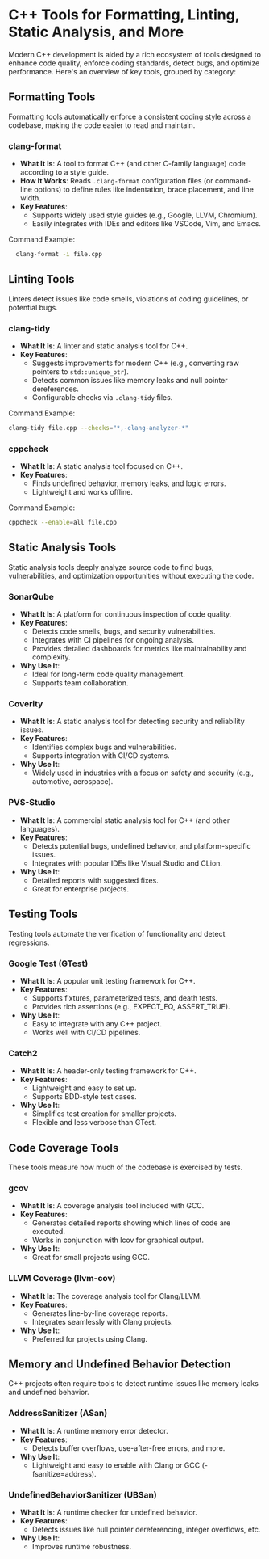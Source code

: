 # C++ Tools for Formatting, Linting, Static Analysis, and More

Modern C++ development is aided by a rich ecosystem of tools designed to enhance code quality, enforce coding standards, detect bugs, and optimize performance. Here's an overview of key tools, grouped by category:

## Formatting Tools

Formatting tools automatically enforce a consistent coding style across a codebase, making the code easier to read and maintain.

### clang-format
- **What It Is**: A tool to format C++ (and other C-family language) code according to a style guide.
- **How It Works**: Reads `.clang-format` configuration files (or command-line options) to define rules like indentation, brace placement, and line width.
- **Key Features**:
  - Supports widely used style guides (e.g., Google, LLVM, Chromium).
  - Easily integrates with IDEs and editors like VSCode, Vim, and Emacs.

Command Example:

```bash
  clang-format -i file.cpp
```
## Linting Tools

Linters detect issues like code smells, violations of coding guidelines, or potential bugs.

### clang-tidy

- **What It Is**: A linter and static analysis tool for C++.
- **Key Features**:
    - Suggests improvements for modern C++ (e.g., converting raw pointers to `std::unique_ptr`).
    - Detects common issues like memory leaks and null pointer dereferences.
    - Configurable checks via `.clang-tidy` files.

Command Example:

```bash
clang-tidy file.cpp --checks="*,-clang-analyzer-*"
```

### cppcheck

- **What It Is**: A static analysis tool focused on C++.
- **Key Features**:
  - Finds undefined behavior, memory leaks, and logic errors.
  - Lightweight and works offline.

Command Example:

```bash
cppcheck --enable=all file.cpp
```

## Static Analysis Tools

Static analysis tools deeply analyze source code to find bugs, vulnerabilities, and optimization opportunities without executing the code.

### SonarQube

- **What It Is**: A platform for continuous inspection of code quality.
- **Key Features**:
    - Detects code smells, bugs, and security vulnerabilities.
    - Integrates with CI pipelines for ongoing analysis.
    - Provides detailed dashboards for metrics like maintainability and complexity.
- **Why Use It**:
  - Ideal for long-term code quality management.
  - Supports team collaboration.

### Coverity

- **What It Is**: A static analysis tool for detecting security and reliability issues.
- **Key Features**:
    - Identifies complex bugs and vulnerabilities.
    - Supports integration with CI/CD systems.
- **Why Use It**:
  - Widely used in industries with a focus on safety and security (e.g., automotive, aerospace).

### PVS-Studio

- **What It Is**: A commercial static analysis tool for C++ (and other languages).
- **Key Features**:
    - Detects potential bugs, undefined behavior, and platform-specific issues.
    - Integrates with popular IDEs like Visual Studio and CLion.
- **Why Use It**:
  - Detailed reports with suggested fixes.
  - Great for enterprise projects.

## Testing Tools

Testing tools automate the verification of functionality and detect regressions.

### Google Test (GTest)

- **What It Is**: A popular unit testing framework for C++.
- **Key Features**:
  - Supports fixtures, parameterized tests, and death tests.
  - Provides rich assertions (e.g., EXPECT_EQ, ASSERT_TRUE).
- **Why Use It**:
  - Easy to integrate with any C++ project.
  - Works well with CI/CD pipelines.

### Catch2

- **What It Is**: A header-only testing framework for C++.
- **Key Features**:
  - Lightweight and easy to set up.
  - Supports BDD-style test cases.
- **Why Use It**:
  - Simplifies test creation for smaller projects.
  - Flexible and less verbose than GTest.

## Code Coverage Tools

These tools measure how much of the codebase is exercised by tests.

### gcov

- **What It Is**: A coverage analysis tool included with GCC.
- **Key Features**:
  - Generates detailed reports showing which lines of code are executed.
  - Works in conjunction with lcov for graphical output.
- **Why Use It**:
  - Great for small projects using GCC.

### LLVM Coverage (llvm-cov)

- **What It Is**: The coverage analysis tool for Clang/LLVM.
- **Key Features**:
  - Generates line-by-line coverage reports.
  - Integrates seamlessly with Clang projects.
- **Why Use It**:
  - Preferred for projects using Clang.

## Memory and Undefined Behavior Detection

C++ projects often require tools to detect runtime issues like memory leaks and undefined behavior.

### AddressSanitizer (ASan)

- **What It Is**: A runtime memory error detector.
- **Key Features**:
  - Detects buffer overflows, use-after-free errors, and more.
- **Why Use It**:
  - Lightweight and easy to enable with Clang or GCC (-fsanitize=address).

### UndefinedBehaviorSanitizer (UBSan)
- **What It Is**: A runtime checker for undefined behavior.
- **Key Features**:
  - Detects issues like null pointer dereferencing, integer overflows, etc.
- **Why Use It**:
  - Improves runtime robustness.